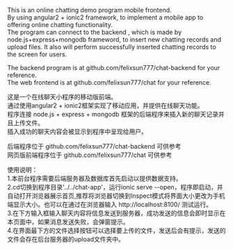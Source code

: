 This is an online chatting demo program mobile frontend.    
By using angular2 + ionic2 framework, to implement a mobile app to offering online chatting functionality.    
The program can connect to the backend , which is made by node.js+express+mongodb frameword, to insert new chatting records and upload files. It also will perform successfully inserted chatting records to the screen for users.    
    
The backend program is at github.com/felixsun777/chat-backend for your reference.    
The web frontend is at github.com/felixsun777/chat for your reference.    
    
这是一个在线聊天小程序的移动版前端。    
通过使用angular2 + ionic2框架实现了移动应用，并提供在线聊天功能。    
程序连接 node.js + express + mongodb 框架的后端程序来插入新的聊天记录并且上传文件。    
插入成功的聊天内容会被显示到程序中呈现给用户。    
    
后端程序位于 github.com/felixsun777/chat-backend 可供参考    
网页版前端程序位于 github.com/felixsun777/chat	可供参考    
    
使用说明：    
1.本前台程序需要后端服务器及数据库首先启动以提供数据支持。    
2.cd切换到程序目录'../../chat-app'，运行ionic serve --open，程序即启动，并自动打开浏览器展示首页,推荐将浏览器切换到Inspect模式将界面大小更改为手机端显示大小。也可以在通过在浏览器输入 http://localhost:8100/ 测试运行。    
3.在下方输入框输入聊天内容将信息发送到服务器，成功发送的信息会即时显示在本页面中，如果消息发送失败，会弹窗提示。    
4.在界面最下方的文件选择按钮可以选择要上传的文件，发送后会有提示，发送的文件会存在后台服务器的upload文件夹中。    